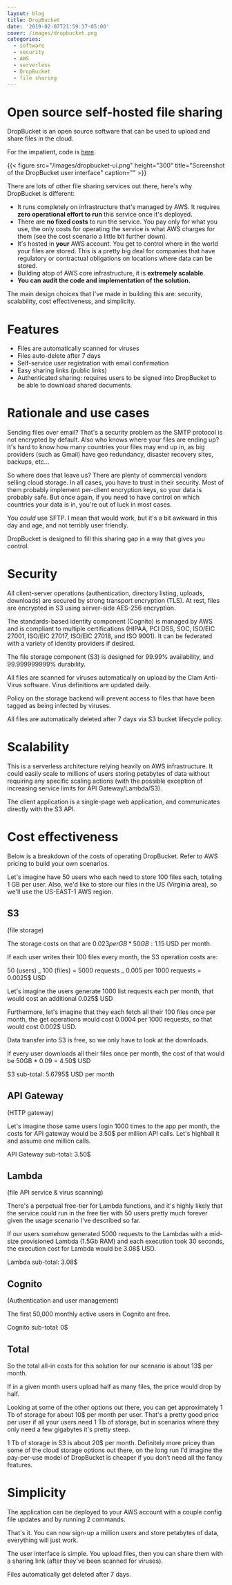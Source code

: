 ```yaml
---
layout: blog
title: DropBucket
date: '2019-02-07T21:59:37-05:00'
cover: /images/dropbucket.png
categories:
  - software
  - security
  - AWS
  - serverless
  - DropBucket
  - file sharing
---
```

# Open source self-hosted file sharing

<!--more-->

DropBucket is an open source software that can be used to upload and share files in the cloud. 

For the impatient, code is [here](https://github.com/marksteele/drop-bucket).

{{< figure src="/images/dropbucket-ui.png" height="300" title="Screenshot of the DropBucket user interface" caption="" >}}

There are lots of other file sharing services out there, here's why DropBucket is different:

* It runs completely on infrastructure that's managed by AWS. It requires <b>zero operational effort to run</b> this service once it's deployed.
* There are <b>no fixed costs</b> to run the service. You pay only for what you use, the only costs for operating the service is what AWS charges for them (see the cost scenario a little bit further down).
* It's hosted in <b>your</b> AWS account. You get to control where in the world your files are stored. This is a pretty big deal for companies that have regulatory or contractual obligations on locations where data can be stored.
* Building atop of AWS core infrastructure, it is <b>extremely scalable</b>.
* <b>You can audit the code and implementation of the solution.</b>

The main design choices that I've made in building this are: security, scalability, cost effectiveness, and simplicity.

# Features

* Files are automatically scanned for viruses
* Files auto-delete after 7 days
* Self-service user registration with email confirmation
* Easy sharing links (public links)
* Authenticated sharing: requires users to be signed into DropBucket to be able to download shared documents.

# Rationale and use cases

Sending files over email? That's a security problem as the SMTP protocol is not encrypted by default. Also who knows where your files are ending up? It's hard to know how many countries your files may end up in, as big providers (such as Gmail) have geo redundancy, disaster recovery sites, backups, etc...

So where does that leave us? There are plenty of commercial vendors selling cloud storage. In all cases, you have to trust in their security. Most of them probably implement per-client encryption keys, so your data is probably safe. But once again, if you need to have control on which countries your data is in, you're out of luck in most cases.

You _could_ use SFTP. I mean that would work, but it's a bit awkward in this day and age, and not terribly user friendly. 

DropBucket is designed to fill this sharing gap in a way that gives you control.

# Security

All client-server operations (authentication, directory listing, uploads, downloads) are secured by strong transport encryption (TLS). At rest, files are encrypted in S3 using server-side AES-256 encryption.

The standards-based identity component (Cognito) is managed by AWS and is compliant to multiple certifications (HIPAA, PCI DSS, SOC, ISO/EIC 27001, ISO/EIC 27017, ISO/EIC 27018, and ISO 9001). It can be federated with a variety of identity providers if desired.

The file storage component (S3) is designed for 99.99% availability, and 99.999999999% durability.

All files are scanned for viruses automatically on upload by the Clam Anti-Virus software. Virus definitions are updated daily.

Policy on the storage backend will prevent access to files that have been tagged as being infected by viruses.

All files are automatically deleted after 7 days via S3 bucket lifecycle policy.

# Scalability

This is a serverless architecture relying heavily on AWS infrastructure. It could easily scale to millions of users storing petabytes of data without requiring any specific scaling actions (with the possible exception of increasing service limits for API Gateway/Lambda/S3).

The client application is a single-page web application, and communicates directly with the S3 API.

# Cost effectiveness

Below is a breakdown of the costs of operating DropBucket. Refer to AWS pricing to build your own scenarios.

Let's imagine have 50 users who each need to store 100 files each, totaling 1 GB per user.
 Also, we'd like to store our files in the US (Virginia area), so we'll use the US-EAST-1 AWS region.

## S3

 (file storage)

The storage costs on that are $0.023 per GB * 50 GB: 1.15$ USD per month.

If each user writes their 100 files every month, the S3 operation costs are:

50 (users) _ 100 (files) = 5000 requests _ 0.005 per 1000 requests = 0.0025$ USD

Let's imagine the users generate 1000 list requests each per month, that would cost an additional 0.025$ USD

Furthermore, let's imagine that they each fetch all their 100 files once per month, the get operations would cost 0.0004 per 1000 requests, so that would cost 0.002$ USD.

Data transfer into S3 is free, so we only have to look at the downloads.

If every user downloads all their files once per month, the cost of that would be 50GB * 0.09 = 4.50$ USD

S3 sub-total: 5.6795$ USD per month

## API Gateway

 (HTTP gateway)

Let's imagine those same users login 1000 times to the app per month, the costs for API gateway would be 3.50$ per million API calls. Let's highball it and assume one million calls.

API Gateway sub-total: 3.50$

## Lambda

 (file API service & virus scanning)

There's a perpetual free-tier for Lambda functions, and it's highly likely that the service could run in the free tier with 50 users pretty much forever given the usage scenario I've described so far.

If our users somehow generated 5000 requests to the Lambdas with a mid-size provisioned Lambda (1.5Gb RAM) and each execution took 30 seconds, the execution cost for Lambda would be 3.08$ USD. 

Lambda sub-total: 3.08$ 

## Cognito

 (Authentication and user management)

The first 50,000 monthly active users in Cognito are free.

Cognito sub-total: 0$

## Total

So the total all-in costs for this solution for our scenario is about 13$ per month. 

If in a given month users upload half as many files, the price would drop by half.

Looking at some of the other options out there, you can get approximately 1 Tb of storage for about 10$ per month per user. That's a pretty good price per user if all your users need 1 Tb of storage, but in scenarios where they only need a few gigabytes it's pretty steep.

1 Tb of storage in S3 is about 20$ per month. Definitely more pricey than some of the cloud storage options out there, on the long run I'd imagine the pay-per-use model of DropBucket is cheaper if you don't need all the fancy features.

# Simplicity

The application can be deployed to your AWS account with a couple config file updates and by running 2 commands. 

That's it. You can now sign-up a million users and store petabytes of data, everything will just work.

The user interface is simple. You upload files, then you can share them with a sharing link (after they've been scanned for viruses).

Files automatically get deleted after 7 days.

